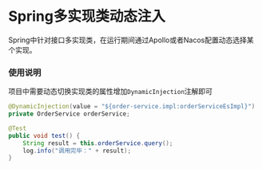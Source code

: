 # Spring多实现类动态注入

Spring中针对接口多实现类，在运行期间通过Apollo或者Nacos配置动态选择某个实现。


### 使用说明

项目中需要动态切换实现类的属性增加`DynamicInjection`注解即可

```java
@DynamicInjection(value = "${order-service.impl:orderServiceEsImpl}")
private OrderService orderService;

@Test
public void test() {
    String result = this.orderService.query();
    log.info("调用完毕：" + result);
}
```
